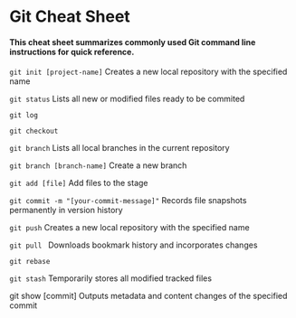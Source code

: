 # Git Cheat Sheet
#### This **cheat sheet** summarizes commonly used Git command line instructions for quick reference.

```git init [project-name]``` Creates a new local repository with the specified name

```git status``` Lists all new or modified files ready to be commited

```git log```

```git checkout ```

```git branch``` Lists all local branches in the current repository

```git branch [branch-name]``` Create a new branch

```git add [file]``` Add files to the stage

```git commit -m "[your-commit-message]"``` Records file snapshots permanently in version history

```git push``` Creates a new local repository with the specified name

```git pull ``` Downloads bookmark history and incorporates changes

```git rebase ``` 

```git stash``` Temporarily stores all modified tracked files


git show [commit]
Outputs metadata and content changes of the specified commit